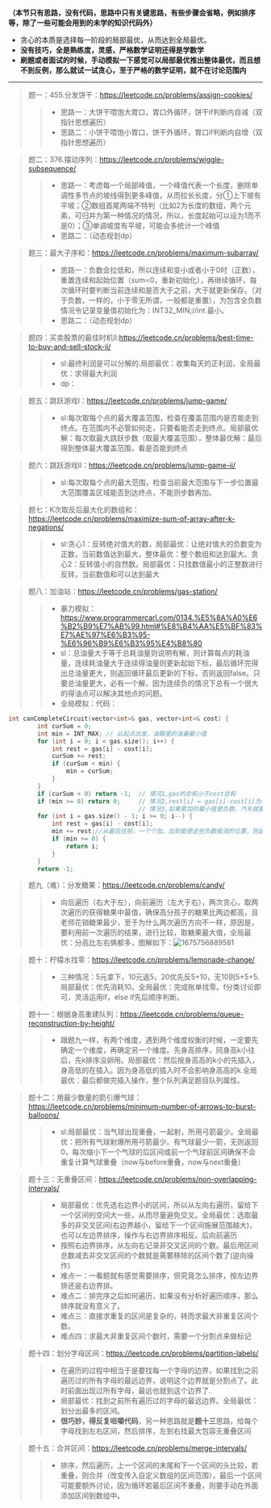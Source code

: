 **（本节只有思路，没有代码，思路中只有关键思路，有些步骤会省略，例如排序等，除了一些可能会用到的未学的知识代码外）**
* 贪心的本质是选择每一阶段的局部最优，从而达到全局最优。
* **没有技巧，全是熟练度，灵感，严格数学证明还得是学数学**
* **刷题或者面试的时候，手动模拟一下感觉可以局部最优推出整体最优，而且想不到反例，那么就试一试贪心，至于严格的数学证明，就不在讨论范围内**
---
> 题一：455.分发饼干：https://leetcode.cn/problems/assign-cookies/
>>* 思路一：大饼干喂饱大胃口，胃口外循环，饼干if判断内自减（双指针思想遍历）
>>* 思路二：小饼干喂饱小胃口，饼干外循环，胃口if判断内自增（双指针思想遍历）

> 题二：376.摆动序列：https://leetcode.cn/problems/wiggle-subsequence/
>>* 思路一：考虑每一个局部峰值，一个峰值代表一个长度，删除单调性多节点的坡线得到更多峰值，从而拉长长度，分①上下坡有平坡；②数组首尾两端不特判（比如2为长度的数组，两个元素，可归并为第一种情况的情况，所以，长度起始可以设为1而不是0）；③单调坡度有平坡，可能会多统计一个峰值
>>* 思路二：（动态规划dp）

> 题三：最大子序和：https://leetcode.cn/problems/maximum-subarray/
>>* 思路一：负数会拉低和，所以连续和变小或者小于0时（正数），重置连续和起始位置（sum=0，重新初始化），再继续循环，每次循环时要判断当前连续和是否大于之前，大于就更新保存。（对于负数，一样的，小于零无所谓，一般都是重置），为包含全负数情况令记录变量值初始化为：INT32_MIN;//int 最小。
>>* 思路二：（动态规划dp）

>题四：买卖股票的最佳时机II:https://leetcode.cn/problems/best-time-to-buy-and-sell-stock-ii/
>>* sl:最终利润是可以分解的.局部最优：收集每天的正利润，全局最优：求得最大利润
>>* dp：

>题五：跳跃游戏I：https://leetcode.cn/problems/jump-game/
>>* sl:每次取每个点的最大覆盖范围，检查在覆盖范围内是否能走到终点。在范围内不必管如何走，只要看能否走到终点。局部最优解：每次取最大跳跃步数（取最大覆盖范围），整体最优解：最后得到整体最大覆盖范围，看是否能到终点

>题六：跳跃游戏II：https://leetcode.cn/problems/jump-game-ii/
>>* sl:每次取每个点的最大范围，检查当前最大范围与下一步位置最大范围覆盖区域能否到达终点，不能则步数再加。

>题七：K次取反后最大化的数组和：https://leetcode.cn/problems/maximize-sum-of-array-after-k-negations/
>>* sl:贪心1：反转绝对值大的数，局部最优：让绝对值大的负数变为正数，当前数值达到最大，整体最优：整个数组和达到最大。贪心2：反转值小的自然数。局部最优：只找数值最小的正整数进行反转，当前数值和可以达到最大

>题八：加油站：https://leetcode.cn/problems/gas-station/
>>* 暴力模拟：https://www.programmercarl.com/0134.%E5%8A%A0%E6%B2%B9%E7%AB%99.html#%E8%B4%AA%E5%BF%83%E7%AE%97%E6%B3%95-%E6%96%B9%E6%B3%95%E4%B8%80
>>* sl：总油量大于等于总耗油量则说明有解，则计算每点的耗油量，连续耗油量大于连续得油量则更新起始下标，最后循环完得出总油量更大，则返回循环最后更新的下标，否则返回false。只要总油量更大，必有一个解，因为连续负的情况下总有一个很大的得油点可以解决其他点的问题。
>>* 全局模拟：代码：
```c++
int canCompleteCircuit(vector<int>& gas, vector<int>& cost) {
        int curSum = 0;
        int min = INT_MAX; // 从起点出发，油箱里的油量最小值
        for (int i = 0; i < gas.size(); i++) {
            int rest = gas[i] - cost[i];
            curSum += rest;
            if (curSum < min) {
                min = curSum;
            }
        }
        if (curSum < 0) return -1;  // 情况1,gas的总和小于cost总和
        if (min >= 0) return 0;     // 情况2,rest[i] = gas[i]-cost[i]为一天剩下的油，i从0开始计算累加到最后一站，如果累加没有出现负数，说明从0出发，油就没有断过，那么0就是起点
                                    // 情况3,如果累加的最小值是负数，汽车就要从非0节点出发，从后向前，看哪个节点能这个负数填平，能把这个负数填平的节点就是出发节点
        for (int i = gas.size() - 1; i >= 0; i--) {
            int rest = gas[i] - cost[i];
            min += rest;//从最后往前，一个个加，加到能使这些负数抵消的位置，则此为起点，足以抵消之后的连续负数.
            if (min >= 0) {
                return i;
            }
        }
        return -1;
```

>题九（难）：分发糖果：https://leetcode.cn/problems/candy/
>>* 向后遍历（右大于左），向前遍历（左大于右），两次贪心，取两次遍历的获得糖果中最值，确保高分孩子的糖果比两边都高，且老师花销糖果最少，至于为什么两次遍历方向不一样，原因是，要利用前一次遍历的结果，进行比较，取糖果最大值，全局最优：分高比左右俩都多，图解如下：![1675756889581](https://user-images.githubusercontent.com/121871885/217186280-527a1f48-60a4-4838-b018-0d45390c3804.jpg)

>题十：柠檬水找零：https://leetcode.cn/problems/lemonade-change/
>>* 三种情况：5元拿下，10元返5，20优先反5+10，无10则5+5+5.局部最优：优先消耗10。全局最优：完成账单找零。f分类讨论即可，灵活运用if，else if先后顺序判断。

>题十一：根据身高重建队列：https://leetcode.cn/problems/queue-reconstruction-by-height/
>>* 跟题九一样，有两个维度，遇到两个维度权衡的时候，一定要先确定一个维度，再确定另一个维度。先身高排序，同身高k小往后，先k排序没卵用。局部最优：然后按身高高的k小的先插入，身高低的在插入。因为身高低的插入时不会影响身高高的k.全局最优：最后都做完插入操作，整个队列满足题目队列属性。

>题十二：用最少数量的箭引爆气球：https://leetcode.cn/problems/minimum-number-of-arrows-to-burst-balloons/
>>* sl:局部最优：当气球出现重叠，一起射，所用弓箭最少。全局最优：把所有气球射爆所用弓箭最少。有气球最少一箭，无则返回0，每次缩小下一个气球的后区间或前一个气球前区间确保不会重复计算气球重叠（now与before重叠，now与next重叠）

>题十三：无重叠区间：https://leetcode.cn/problems/non-overlapping-intervals/
>>* 局部最优：优先选右边界小的区间，所以从左向右遍历，留给下一个区间的空间大一些，从而尽量避免交叉。全局最优：选取最多的非交叉区间(右边界越小，留给下一个区间施展范围越大)，也可以左边界排序，操作与右边界排序相反。后向前遍历
>>* 按照右边界排序，从左向右记录非交叉区间的个数。最后用区间总数减去非交叉区间的个数就是需要移除的区间个数了(逆向操作)
>>* 难点一：一看题就有感觉需要排序，但究竟怎么排序，按左边界排还是右边界排。
>>* 难点二：排完序之后如何遍历，如果没有分析好遍历顺序，那么排序就没有意义了。
>>* 难点三：直接求重复的区间是复杂的，转而求最大非重复区间个数。
>>* 难点四：求最大非重复区间个数时，需要一个分割点来做标记

>题十四：划分字母区间：https://leetcode.cn/problems/partition-labels/
>>* 在遍历的过程中相当于是要找每一个字母的边界，如果找到之前遍历过的所有字母的最远边界，说明这个边界就是分割点了。此时前面出现过所有字母，最远也就到这个边界了.
>>* 局部最优：找到之前所有遍历过的字母的最远边界。全局最优：划分出最多的区间。
>>* **很巧妙，得反复咀嚼代码**，另一种思路就是**题十三**思路，给每个字母找到左右区间，然后排序，左到右找最大包容无重叠区间

>题十五：合并区间：https://leetcode.cn/problems/merge-intervals/
>>* 排序，然后遍历，上一个区间的末尾和下一个区间的头比较，若重叠，则合并（改变传入自定义数组的区间范围），最后一个区间可能要额外讨论，因为循环若最后区间不重叠，则要手动在外面添加区间到数组中。
